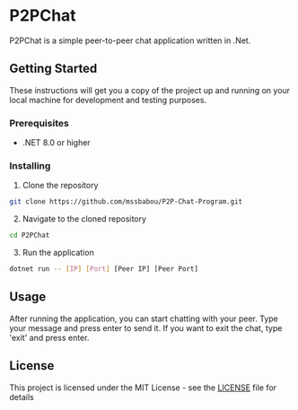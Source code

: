 # P2PChat

P2PChat is a simple peer-to-peer chat application written in .Net.

## Getting Started

These instructions will get you a copy of the project up and running on your local machine for development and testing purposes.

### Prerequisites

- .NET 8.0 or higher

### Installing

1. Clone the repository
```bash
git clone https://github.com/mssbabou/P2P-Chat-Program.git
```
2. Navigate to the cloned repository
```bash
cd P2PChat
```
3. Run the application
```bash
dotnet run -- [IP] [Port] [Peer IP] [Peer Port]
```

## Usage

After running the application, you can start chatting with your peer. Type your message and press enter to send it. If you want to exit the chat, type 'exit' and press enter.

## License

This project is licensed under the MIT License - see the [LICENSE](https://github.com/mssbabou/P2P-Chat-Program/blob/main/LICENSE) file for details